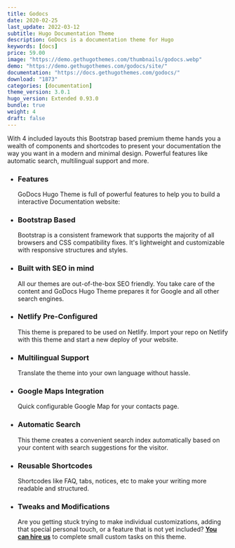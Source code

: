 ```yaml
---
title: Godocs
date: 2020-02-25
last_update: 2022-03-12
subtitle: Hugo Documentation Theme
description: GoDocs is a documentation theme for Hugo
keywords: [docs]
price: 59.00
image: "https://demo.gethugothemes.com/thumbnails/godocs.webp"
demo: "https://demo.gethugothemes.com/godocs/site/"
documentation: "https://docs.gethugothemes.com/godocs/"
download: "1873"
categories: [documentation]
theme_version: 3.0.1
hugo_version: Extended 0.93.0
bundle: true
weight: 4
draft: false
---
```


With 4 included layouts this Bootstrap based premium theme hands you a wealth of components and shortcodes to present your documentation the way you want in a modern and minimal design. Powerful features like automatic search, multilingual support and more.

- ### Features

  GoDocs Hugo Theme is full of powerful features to help you to build a interactive Documentation website:

- ### Bootstrap Based

  Bootstrap is a consistent framework that supports the majority of all browsers and CSS compatibility fixes. It's lightweight and customizable with responsive structures and styles.

- ### Built with SEO in mind

  All our themes are out-of-the-box SEO friendly. You take care of the content and GoDocs Hugo Theme prepares it for Google and all other search engines.

- ### Netlify Pre-Configured

  This theme is prepared to be used on Netlify. Import your repo on Netlify with this theme and start a new deploy of your website.

- ### Multilingual Support

  Translate the theme into your own language without hassle.

- ### Google Maps Integration

  Quick configurable Google Map for your contacts page.

- ### Automatic Search

  This theme creates a convenient search index automatically based on your content with search suggestions for the visitor.

- ### Reusable Shortcodes

  Shortcodes like FAQ, tabs, notices, etc to make your writing more readable and structured.

- ### Tweaks and Modifications

  Are you getting stuck trying to make individual customizations, adding that special personal touch, or a feature that is not yet included? **[You can hire us](/contact)** to complete small custom tasks on this theme.
